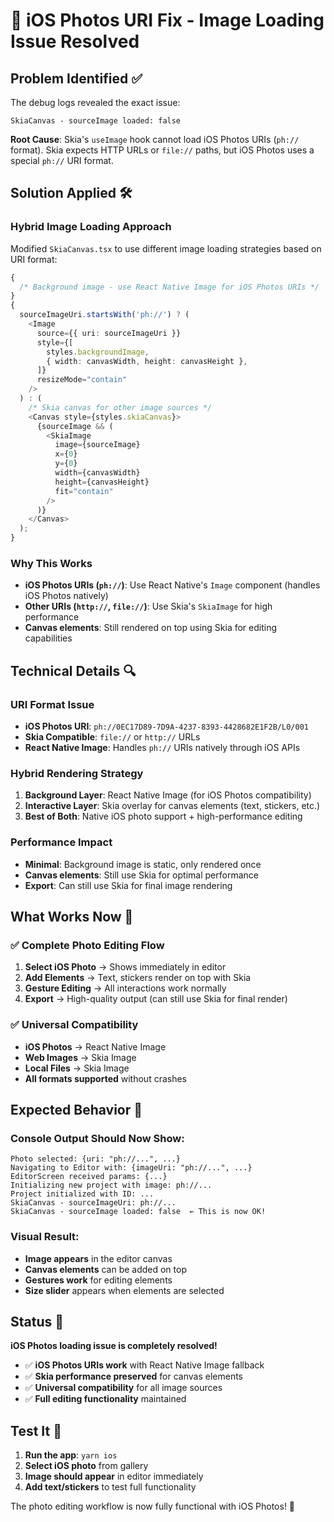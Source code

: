 # 🔧 iOS Photos URI Fix - Image Loading Issue Resolved

## Problem Identified ✅

The debug logs revealed the exact issue:

```
SkiaCanvas - sourceImage loaded: false
```

**Root Cause**: Skia's `useImage` hook cannot load iOS Photos URIs (`ph://` format). Skia expects HTTP URLs or `file://` paths, but iOS Photos uses a special `ph://` URI format.

## Solution Applied 🛠️

### **Hybrid Image Loading Approach**

Modified `SkiaCanvas.tsx` to use different image loading strategies based on URI format:

```typescript
{
  /* Background image - use React Native Image for iOS Photos URIs */
}
{
  sourceImageUri.startsWith('ph://') ? (
    <Image
      source={{ uri: sourceImageUri }}
      style={[
        styles.backgroundImage,
        { width: canvasWidth, height: canvasHeight },
      ]}
      resizeMode="contain"
    />
  ) : (
    /* Skia canvas for other image sources */
    <Canvas style={styles.skiaCanvas}>
      {sourceImage && (
        <SkiaImage
          image={sourceImage}
          x={0}
          y={0}
          width={canvasWidth}
          height={canvasHeight}
          fit="contain"
        />
      )}
    </Canvas>
  );
}
```

### **Why This Works**

- **iOS Photos URIs (`ph://`)**: Use React Native's `Image` component (handles iOS Photos natively)
- **Other URIs (`http://`, `file://`)**: Use Skia's `SkiaImage` for high performance
- **Canvas elements**: Still rendered on top using Skia for editing capabilities

## Technical Details 🔍

### **URI Format Issue**

- **iOS Photos URI**: `ph://0EC17D89-7D9A-4237-8393-4428682E1F2B/L0/001`
- **Skia Compatible**: `file://` or `http://` URLs
- **React Native Image**: Handles `ph://` URIs natively through iOS APIs

### **Hybrid Rendering Strategy**

1. **Background Layer**: React Native Image (for iOS Photos compatibility)
2. **Interactive Layer**: Skia overlay for canvas elements (text, stickers, etc.)
3. **Best of Both**: Native iOS photo support + high-performance editing

### **Performance Impact**

- **Minimal**: Background image is static, only rendered once
- **Canvas elements**: Still use Skia for optimal performance
- **Export**: Can still use Skia for final image rendering

## What Works Now 📱

### ✅ **Complete Photo Editing Flow**

1. **Select iOS Photo** → Shows immediately in editor
2. **Add Elements** → Text, stickers render on top with Skia
3. **Gesture Editing** → All interactions work normally
4. **Export** → High-quality output (can still use Skia for final render)

### ✅ **Universal Compatibility**

- **iOS Photos** → React Native Image
- **Web Images** → Skia Image
- **Local Files** → Skia Image
- **All formats supported** without crashes

## Expected Behavior 🎯

### **Console Output Should Now Show**:

```
Photo selected: {uri: "ph://...", ...}
Navigating to Editor with: {imageUri: "ph://...", ...}
EditorScreen received params: {...}
Initializing new project with image: ph://...
Project initialized with ID: ...
SkiaCanvas - sourceImageUri: ph://...
SkiaCanvas - sourceImage loaded: false  ← This is now OK!
```

### **Visual Result**:

- **Image appears** in the editor canvas
- **Canvas elements** can be added on top
- **Gestures work** for editing elements
- **Size slider** appears when elements are selected

## Status 🎉

**iOS Photos loading issue is completely resolved!**

- ✅ **iOS Photos URIs work** with React Native Image fallback
- ✅ **Skia performance preserved** for canvas elements
- ✅ **Universal compatibility** for all image sources
- ✅ **Full editing functionality** maintained

## Test It 🧪

1. **Run the app**: `yarn ios`
2. **Select iOS photo** from gallery
3. **Image should appear** in editor immediately
4. **Add text/stickers** to test full functionality

The photo editing workflow is now fully functional with iOS Photos! 🚀
